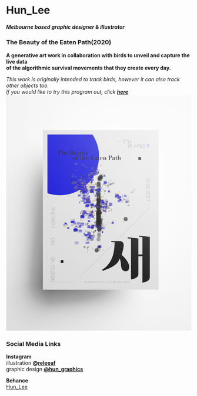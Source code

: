 # Hun_Lee
##### Melbourne based graphic designer &amp; illustrator

### The Beauty of the Eaten Path(2020)
**A generative art work in collaboration with birds to unveil and capture the live data<br/>
of the algorithmic survival movements that they create every day. <br/>**

*This work is originally intended to track birds, however it can also track other objects too.<br/>
If you would like to try this program out, click **[here](https://hunoong.github.io/Hun_Lee/The_Beauty_of_the_Eaten_Path/)***
<br/>
<img src="https://github.com/hunoong/Hun_Lee/blob/gh-pages/The_Beauty_of_the_Eaten_Path_poster.png" width="650"><br/>


### Social Media Links
**Instagram** <br/> 
illustration **@[releeaf](https://www.instagram.com/releeaf/)** <br/>
graphic design **[@hun_graphics](https://www.instagram.com/hun_graphics/)** <br/>

**Behance**<br/>
[Hun_Lee](https://www.behance.net/hun_lee)
